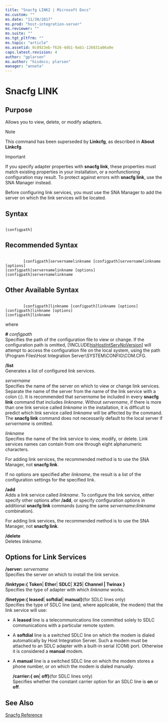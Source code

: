 ```yaml
---
title: "Snacfg LINK2 | Microsoft Docs"
ms.custom: ""
ms.date: "11/30/2017"
ms.prod: "host-integration-server"
ms.reviewer: ""
ms.suite: ""
ms.tgt_pltfrm: ""
ms.topic: "article"
ms.assetid: 0c8923eb-f626-4db1-9ab1-126831a06a9e
caps.latest.revision: 4
author: "gplarsen"
ms.author: "hisdocs; plarsen"
manager: "anneta"
---
```

# Snacfg LINK
## Purpose  
 Allows you to view, delete, or modify adapters.  
  
> [!NOTE]
>  This command has been superseded by **Linkcfg**, as described in **About Linkcfg**.  
  
> [!IMPORTANT]
>  If you specify adapter properties with **snacfg link**, these properties must match existing properties in your installation, or a nonfunctioning configuration may result. To protect against errors with **snacfg link**, use the SNA Manager instead.  
  
 Before configuring link services, you must use the SNA Manager to add the server on which the link services will be located.  
  
## Syntax  
  
```  
  
[configpath]   
```  
  
## Recommended Syntax  
  
```  
  
        [configpath]servernamelinkname [configpath]servernamelinkname [options]  
[configpath]servernamelinkname [options]  
[configpath]servernamelinkname  
```  
  
## Other Available Syntax  
  
```  
  
        [configpath]linkname [configpath]linkname [options]  
[configpath]linkname [options]  
[configpath]linkname  
```  
  
 where  
  
 **#** *configpath*  
 Specifies the path of the configuration file to view or change. If the configuration path is omitted, [!INCLUDE[hisHostIntServNoVersion](../includes/hishostintservnoversion-md.md)] will attempt to access the configuration file on the local system, using the path \Program Files\Host Integration Server\SYSTEM\CONFIG\COM.CFG.  
  
 **/list**  
 Generates a list of configured link services.  
  
 *servername*  
 Specifies the name of the server on which to view or change link services. Separate the name of the server from the name of the link service with a colon (**:**). It is recommended that *servername* be included in every **snacfg link** command that includes *linkname*. Without *servername*, if there is more than one link service called *linkname* in the installation, it is difficult to predict which link service called *linkname* will be affected by the command. The **snacfg link** command does not necessarily default to the local server if *servername* is omitted.  
  
 *linkname*  
 Specifies the name of the link service to view, modify, or delete. Link services names can contain from one through eight alphanumeric characters.  
  
 For adding link services, the recommended method is to use the SNA Manager, not **snacfg link**.  
  
 If no options are specified after *linkname*, the result is a list of the configuration settings for the specified link.  
  
 **/add**  
 Adds a link service called *linkname*. To configure the link service, either specify other options after **/add**, or specify configuration options in additional **snacfg link** commands (using the same <em>servername</em>**:**<em>linkname</em> combination).  
  
 For adding link services, the recommended method is to use the SNA Manager, not **snacfg link**.  
  
 **/delete**  
 Deletes *linkname*.  
  
## Options for Link Services  
 **/server:** *servername*  
 Specifies the server on which to install the link service.  
  
 **/linktype:{ Token**&#124; **Ether**&#124; **SDLC**&#124; **X25**&#124; **Channel &#124; Twinax }**  
 Specifies the type of adapter with which *linkname* works.  
  
 **/linetype:{ leased**&#124; **softdial**&#124; **manual}**(for SDLC lines only)  
 Specifies the type of SDLC line (and, where applicable, the modem) that the link service will use:  
  
- A **leased** line is a telecommunications line committed solely to SDLC communications with a particular remote system.  
  
- A **softdial** line is a switched SDLC line on which the modem is dialed automatically by Host Integration Server. Such a modem must be attached to an SDLC adapter with a built-in serial (COM) port. Otherwise it is considered a **manual** modem.  
  
- A **manual** line is a switched SDLC line on which the modem stores a phone number, or on which the modem is dialed manually.  
  
  **/carrier:{ on**&#124; **off}**(for SDLC lines only)  
  Specifies whether the constant carrier option for an SDLC line is **on** or **off**.  
  
## See Also  
 [Snacfg Reference](../core/snacfg-reference2.md)